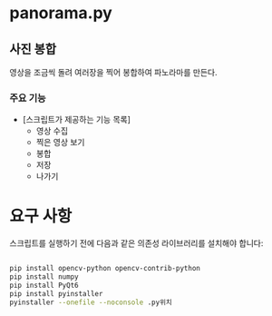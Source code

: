 # panorama.py
## 사진 봉합
영상을 조금씩 돌려 여러장을 찍어 봉합하여 파노라마를 만든다.

### 주요 기능
- [스크립트가 제공하는 기능 목록]
  - 영상 수집
  - 찍은 영상 보기
  - 봉합
  - 저장
  - 나가기

# 요구 사항

스크립트를 실행하기 전에 다음과 같은 의존성 라이브러리를 설치해야 합니다:

```bash

pip install opencv-python opencv-contrib-python
pip install numpy
pip install PyQt6
pip install pyinstaller
pyinstaller --onefile --noconsole .py위치
